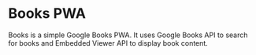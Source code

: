 # Books PWA

Books is a simple Google Books PWA. It uses Google Books API to search for books and Embedded Viewer API to display book content.
